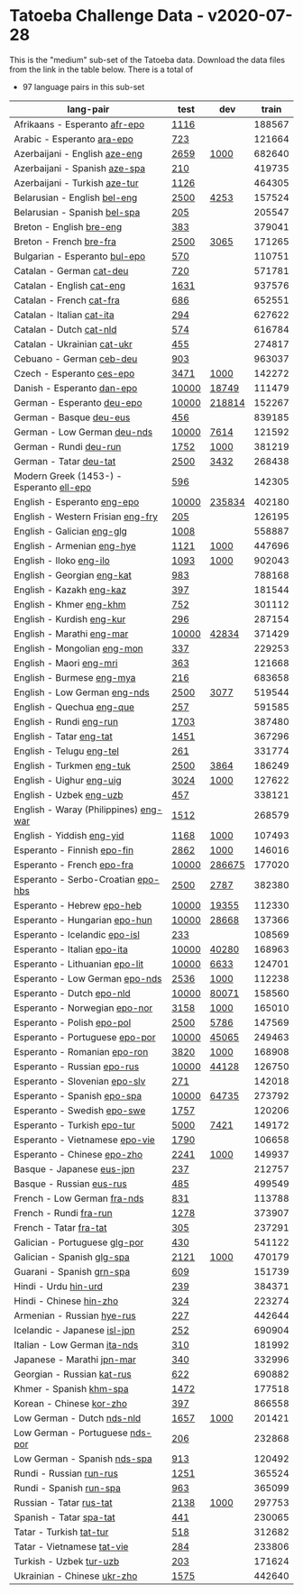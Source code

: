 # Tatoeba Challenge Data - v2020-07-28

This is the "medium" sub-set of the Tatoeba data.
Download the data files from the link in the table below.
There is a total of

* 97  language pairs in this sub-set

| lang-pair |    test    |    dev     |    train   |
|-----------|------------|------------|------------|
|         Afrikaans - Esperanto  [afr-epo](https://object.pouta.csc.fi/Tatoeba-Challenge-v2020-07-28/afr-epo.tar)  | [      1116](../../v2020-07-28/data/test/afr-epo/test.txt)|            |     188567|
|            Arabic - Esperanto  [ara-epo](https://object.pouta.csc.fi/Tatoeba-Challenge-v2020-07-28/ara-epo.tar)  | [       723](../../v2020-07-28/data/test/ara-epo/test.txt)|            |     121664|
|         Azerbaijani - English  [aze-eng](https://object.pouta.csc.fi/Tatoeba-Challenge-v2020-07-28/aze-eng.tar)  | [      2659](../../v2020-07-28/data/test/aze-eng/test.txt)| [      1000](../../v2020-07-28/data/dev/aze-eng/dev.txt)|     682640|
|         Azerbaijani - Spanish  [aze-spa](https://object.pouta.csc.fi/Tatoeba-Challenge-v2020-07-28/aze-spa.tar)  | [       210](../../v2020-07-28/data/test/aze-spa/test.txt)|            |     419735|
|         Azerbaijani - Turkish  [aze-tur](https://object.pouta.csc.fi/Tatoeba-Challenge-v2020-07-28/aze-tur.tar)  | [      1126](../../v2020-07-28/data/test/aze-tur/test.txt)|            |     464305|
|          Belarusian - English  [bel-eng](https://object.pouta.csc.fi/Tatoeba-Challenge-v2020-07-28/bel-eng.tar)  | [      2500](../../v2020-07-28/data/test/bel-eng/test.txt)| [      4253](../../v2020-07-28/data/dev/bel-eng/dev.txt)|     157524|
|          Belarusian - Spanish  [bel-spa](https://object.pouta.csc.fi/Tatoeba-Challenge-v2020-07-28/bel-spa.tar)  | [       205](../../v2020-07-28/data/test/bel-spa/test.txt)|            |     205547|
|              Breton - English  [bre-eng](https://object.pouta.csc.fi/Tatoeba-Challenge-v2020-07-28/bre-eng.tar)  | [       383](../../v2020-07-28/data/test/bre-eng/test.txt)|            |     379041|
|               Breton - French  [bre-fra](https://object.pouta.csc.fi/Tatoeba-Challenge-v2020-07-28/bre-fra.tar)  | [      2500](../../v2020-07-28/data/test/bre-fra/test.txt)| [      3065](../../v2020-07-28/data/dev/bre-fra/dev.txt)|     171265|
|         Bulgarian - Esperanto  [bul-epo](https://object.pouta.csc.fi/Tatoeba-Challenge-v2020-07-28/bul-epo.tar)  | [       570](../../v2020-07-28/data/test/bul-epo/test.txt)|            |     110751|
|              Catalan - German  [cat-deu](https://object.pouta.csc.fi/Tatoeba-Challenge-v2020-07-28/cat-deu.tar)  | [       720](../../v2020-07-28/data/test/cat-deu/test.txt)|            |     571781|
|             Catalan - English  [cat-eng](https://object.pouta.csc.fi/Tatoeba-Challenge-v2020-07-28/cat-eng.tar)  | [      1631](../../v2020-07-28/data/test/cat-eng/test.txt)|            |     937576|
|              Catalan - French  [cat-fra](https://object.pouta.csc.fi/Tatoeba-Challenge-v2020-07-28/cat-fra.tar)  | [       686](../../v2020-07-28/data/test/cat-fra/test.txt)|            |     652551|
|             Catalan - Italian  [cat-ita](https://object.pouta.csc.fi/Tatoeba-Challenge-v2020-07-28/cat-ita.tar)  | [       294](../../v2020-07-28/data/test/cat-ita/test.txt)|            |     627622|
|               Catalan - Dutch  [cat-nld](https://object.pouta.csc.fi/Tatoeba-Challenge-v2020-07-28/cat-nld.tar)  | [       574](../../v2020-07-28/data/test/cat-nld/test.txt)|            |     616784|
|           Catalan - Ukrainian  [cat-ukr](https://object.pouta.csc.fi/Tatoeba-Challenge-v2020-07-28/cat-ukr.tar)  | [       455](../../v2020-07-28/data/test/cat-ukr/test.txt)|            |     274817|
|              Cebuano - German  [ceb-deu](https://object.pouta.csc.fi/Tatoeba-Challenge-v2020-07-28/ceb-deu.tar)  | [       903](../../v2020-07-28/data/test/ceb-deu/test.txt)|            |     963037|
|             Czech - Esperanto  [ces-epo](https://object.pouta.csc.fi/Tatoeba-Challenge-v2020-07-28/ces-epo.tar)  | [      3471](../../v2020-07-28/data/test/ces-epo/test.txt)| [      1000](../../v2020-07-28/data/dev/ces-epo/dev.txt)|     142272|
|            Danish - Esperanto  [dan-epo](https://object.pouta.csc.fi/Tatoeba-Challenge-v2020-07-28/dan-epo.tar)  | [     10000](../../v2020-07-28/data/test/dan-epo/test.txt)| [     18749](../../v2020-07-28/data/dev/dan-epo/dev.txt)|     111479|
|            German - Esperanto  [deu-epo](https://object.pouta.csc.fi/Tatoeba-Challenge-v2020-07-28/deu-epo.tar)  | [     10000](../../v2020-07-28/data/test/deu-epo/test.txt)| [    218814](../../v2020-07-28/data/dev/deu-epo/dev.txt)|     152267|
|               German - Basque  [deu-eus](https://object.pouta.csc.fi/Tatoeba-Challenge-v2020-07-28/deu-eus.tar)  | [       456](../../v2020-07-28/data/test/deu-eus/test.txt)|            |     839185|
|           German - Low German  [deu-nds](https://object.pouta.csc.fi/Tatoeba-Challenge-v2020-07-28/deu-nds.tar)  | [     10000](../../v2020-07-28/data/test/deu-nds/test.txt)| [      7614](../../v2020-07-28/data/dev/deu-nds/dev.txt)|     121592|
|                German - Rundi  [deu-run](https://object.pouta.csc.fi/Tatoeba-Challenge-v2020-07-28/deu-run.tar)  | [      1752](../../v2020-07-28/data/test/deu-run/test.txt)| [      1000](../../v2020-07-28/data/dev/deu-run/dev.txt)|     381219|
|                German - Tatar  [deu-tat](https://object.pouta.csc.fi/Tatoeba-Challenge-v2020-07-28/deu-tat.tar)  | [      2500](../../v2020-07-28/data/test/deu-tat/test.txt)| [      3432](../../v2020-07-28/data/dev/deu-tat/dev.txt)|     268438|
|  Modern Greek (1453-) - Esperanto  [ell-epo](https://object.pouta.csc.fi/Tatoeba-Challenge-v2020-07-28/ell-epo.tar)  | [       596](../../v2020-07-28/data/test/ell-epo/test.txt)|            |     142305|
|           English - Esperanto  [eng-epo](https://object.pouta.csc.fi/Tatoeba-Challenge-v2020-07-28/eng-epo.tar)  | [     10000](../../v2020-07-28/data/test/eng-epo/test.txt)| [    235834](../../v2020-07-28/data/dev/eng-epo/dev.txt)|     402180|
|     English - Western Frisian  [eng-fry](https://object.pouta.csc.fi/Tatoeba-Challenge-v2020-07-28/eng-fry.tar)  | [       205](../../v2020-07-28/data/test/eng-fry/test.txt)|            |     126195|
|            English - Galician  [eng-glg](https://object.pouta.csc.fi/Tatoeba-Challenge-v2020-07-28/eng-glg.tar)  | [      1008](../../v2020-07-28/data/test/eng-glg/test.txt)|            |     558887|
|            English - Armenian  [eng-hye](https://object.pouta.csc.fi/Tatoeba-Challenge-v2020-07-28/eng-hye.tar)  | [      1121](../../v2020-07-28/data/test/eng-hye/test.txt)| [      1000](../../v2020-07-28/data/dev/eng-hye/dev.txt)|     447696|
|               English - Iloko  [eng-ilo](https://object.pouta.csc.fi/Tatoeba-Challenge-v2020-07-28/eng-ilo.tar)  | [      1093](../../v2020-07-28/data/test/eng-ilo/test.txt)| [      1000](../../v2020-07-28/data/dev/eng-ilo/dev.txt)|     902043|
|            English - Georgian  [eng-kat](https://object.pouta.csc.fi/Tatoeba-Challenge-v2020-07-28/eng-kat.tar)  | [       983](../../v2020-07-28/data/test/eng-kat/test.txt)|            |     788168|
|              English - Kazakh  [eng-kaz](https://object.pouta.csc.fi/Tatoeba-Challenge-v2020-07-28/eng-kaz.tar)  | [       397](../../v2020-07-28/data/test/eng-kaz/test.txt)|            |     181544|
|               English - Khmer  [eng-khm](https://object.pouta.csc.fi/Tatoeba-Challenge-v2020-07-28/eng-khm.tar)  | [       752](../../v2020-07-28/data/test/eng-khm/test.txt)|            |     301112|
|             English - Kurdish  [eng-kur](https://object.pouta.csc.fi/Tatoeba-Challenge-v2020-07-28/eng-kur.tar)  | [       296](../../v2020-07-28/data/test/eng-kur/test.txt)|            |     287154|
|             English - Marathi  [eng-mar](https://object.pouta.csc.fi/Tatoeba-Challenge-v2020-07-28/eng-mar.tar)  | [     10000](../../v2020-07-28/data/test/eng-mar/test.txt)| [     42834](../../v2020-07-28/data/dev/eng-mar/dev.txt)|     371429|
|           English - Mongolian  [eng-mon](https://object.pouta.csc.fi/Tatoeba-Challenge-v2020-07-28/eng-mon.tar)  | [       337](../../v2020-07-28/data/test/eng-mon/test.txt)|            |     229253|
|               English - Maori  [eng-mri](https://object.pouta.csc.fi/Tatoeba-Challenge-v2020-07-28/eng-mri.tar)  | [       363](../../v2020-07-28/data/test/eng-mri/test.txt)|            |     121668|
|             English - Burmese  [eng-mya](https://object.pouta.csc.fi/Tatoeba-Challenge-v2020-07-28/eng-mya.tar)  | [       216](../../v2020-07-28/data/test/eng-mya/test.txt)|            |     683658|
|          English - Low German  [eng-nds](https://object.pouta.csc.fi/Tatoeba-Challenge-v2020-07-28/eng-nds.tar)  | [      2500](../../v2020-07-28/data/test/eng-nds/test.txt)| [      3077](../../v2020-07-28/data/dev/eng-nds/dev.txt)|     519544|
|             English - Quechua  [eng-que](https://object.pouta.csc.fi/Tatoeba-Challenge-v2020-07-28/eng-que.tar)  | [       257](../../v2020-07-28/data/test/eng-que/test.txt)|            |     591585|
|               English - Rundi  [eng-run](https://object.pouta.csc.fi/Tatoeba-Challenge-v2020-07-28/eng-run.tar)  | [      1703](../../v2020-07-28/data/test/eng-run/test.txt)|            |     387480|
|               English - Tatar  [eng-tat](https://object.pouta.csc.fi/Tatoeba-Challenge-v2020-07-28/eng-tat.tar)  | [      1451](../../v2020-07-28/data/test/eng-tat/test.txt)|            |     367296|
|              English - Telugu  [eng-tel](https://object.pouta.csc.fi/Tatoeba-Challenge-v2020-07-28/eng-tel.tar)  | [       261](../../v2020-07-28/data/test/eng-tel/test.txt)|            |     331774|
|             English - Turkmen  [eng-tuk](https://object.pouta.csc.fi/Tatoeba-Challenge-v2020-07-28/eng-tuk.tar)  | [      2500](../../v2020-07-28/data/test/eng-tuk/test.txt)| [      3864](../../v2020-07-28/data/dev/eng-tuk/dev.txt)|     186249|
|              English - Uighur  [eng-uig](https://object.pouta.csc.fi/Tatoeba-Challenge-v2020-07-28/eng-uig.tar)  | [      3024](../../v2020-07-28/data/test/eng-uig/test.txt)| [      1000](../../v2020-07-28/data/dev/eng-uig/dev.txt)|     127622|
|               English - Uzbek  [eng-uzb](https://object.pouta.csc.fi/Tatoeba-Challenge-v2020-07-28/eng-uzb.tar)  | [       457](../../v2020-07-28/data/test/eng-uzb/test.txt)|            |     338121|
|  English - Waray (Philippines)  [eng-war](https://object.pouta.csc.fi/Tatoeba-Challenge-v2020-07-28/eng-war.tar)  | [      1512](../../v2020-07-28/data/test/eng-war/test.txt)|            |     268579|
|             English - Yiddish  [eng-yid](https://object.pouta.csc.fi/Tatoeba-Challenge-v2020-07-28/eng-yid.tar)  | [      1168](../../v2020-07-28/data/test/eng-yid/test.txt)| [      1000](../../v2020-07-28/data/dev/eng-yid/dev.txt)|     107493|
|           Esperanto - Finnish  [epo-fin](https://object.pouta.csc.fi/Tatoeba-Challenge-v2020-07-28/epo-fin.tar)  | [      2862](../../v2020-07-28/data/test/epo-fin/test.txt)| [      1000](../../v2020-07-28/data/dev/epo-fin/dev.txt)|     146016|
|            Esperanto - French  [epo-fra](https://object.pouta.csc.fi/Tatoeba-Challenge-v2020-07-28/epo-fra.tar)  | [     10000](../../v2020-07-28/data/test/epo-fra/test.txt)| [    286675](../../v2020-07-28/data/dev/epo-fra/dev.txt)|     177020|
|    Esperanto - Serbo-Croatian  [epo-hbs](https://object.pouta.csc.fi/Tatoeba-Challenge-v2020-07-28/epo-hbs.tar)  | [      2500](../../v2020-07-28/data/test/epo-hbs/test.txt)| [      2787](../../v2020-07-28/data/dev/epo-hbs/dev.txt)|     382380|
|            Esperanto - Hebrew  [epo-heb](https://object.pouta.csc.fi/Tatoeba-Challenge-v2020-07-28/epo-heb.tar)  | [     10000](../../v2020-07-28/data/test/epo-heb/test.txt)| [     19355](../../v2020-07-28/data/dev/epo-heb/dev.txt)|     112330|
|         Esperanto - Hungarian  [epo-hun](https://object.pouta.csc.fi/Tatoeba-Challenge-v2020-07-28/epo-hun.tar)  | [     10000](../../v2020-07-28/data/test/epo-hun/test.txt)| [     28668](../../v2020-07-28/data/dev/epo-hun/dev.txt)|     137366|
|         Esperanto - Icelandic  [epo-isl](https://object.pouta.csc.fi/Tatoeba-Challenge-v2020-07-28/epo-isl.tar)  | [       233](../../v2020-07-28/data/test/epo-isl/test.txt)|            |     108569|
|           Esperanto - Italian  [epo-ita](https://object.pouta.csc.fi/Tatoeba-Challenge-v2020-07-28/epo-ita.tar)  | [     10000](../../v2020-07-28/data/test/epo-ita/test.txt)| [     40280](../../v2020-07-28/data/dev/epo-ita/dev.txt)|     168963|
|        Esperanto - Lithuanian  [epo-lit](https://object.pouta.csc.fi/Tatoeba-Challenge-v2020-07-28/epo-lit.tar)  | [     10000](../../v2020-07-28/data/test/epo-lit/test.txt)| [      6633](../../v2020-07-28/data/dev/epo-lit/dev.txt)|     124701|
|        Esperanto - Low German  [epo-nds](https://object.pouta.csc.fi/Tatoeba-Challenge-v2020-07-28/epo-nds.tar)  | [      2536](../../v2020-07-28/data/test/epo-nds/test.txt)| [      1000](../../v2020-07-28/data/dev/epo-nds/dev.txt)|     112238|
|             Esperanto - Dutch  [epo-nld](https://object.pouta.csc.fi/Tatoeba-Challenge-v2020-07-28/epo-nld.tar)  | [     10000](../../v2020-07-28/data/test/epo-nld/test.txt)| [     80071](../../v2020-07-28/data/dev/epo-nld/dev.txt)|     158560|
|         Esperanto - Norwegian  [epo-nor](https://object.pouta.csc.fi/Tatoeba-Challenge-v2020-07-28/epo-nor.tar)  | [      3158](../../v2020-07-28/data/test/epo-nor/test.txt)| [      1000](../../v2020-07-28/data/dev/epo-nor/dev.txt)|     165010|
|            Esperanto - Polish  [epo-pol](https://object.pouta.csc.fi/Tatoeba-Challenge-v2020-07-28/epo-pol.tar)  | [      2500](../../v2020-07-28/data/test/epo-pol/test.txt)| [      5786](../../v2020-07-28/data/dev/epo-pol/dev.txt)|     147569|
|        Esperanto - Portuguese  [epo-por](https://object.pouta.csc.fi/Tatoeba-Challenge-v2020-07-28/epo-por.tar)  | [     10000](../../v2020-07-28/data/test/epo-por/test.txt)| [     45065](../../v2020-07-28/data/dev/epo-por/dev.txt)|     249463|
|          Esperanto - Romanian  [epo-ron](https://object.pouta.csc.fi/Tatoeba-Challenge-v2020-07-28/epo-ron.tar)  | [      3820](../../v2020-07-28/data/test/epo-ron/test.txt)| [      1000](../../v2020-07-28/data/dev/epo-ron/dev.txt)|     168908|
|           Esperanto - Russian  [epo-rus](https://object.pouta.csc.fi/Tatoeba-Challenge-v2020-07-28/epo-rus.tar)  | [     10000](../../v2020-07-28/data/test/epo-rus/test.txt)| [     44128](../../v2020-07-28/data/dev/epo-rus/dev.txt)|     126750|
|         Esperanto - Slovenian  [epo-slv](https://object.pouta.csc.fi/Tatoeba-Challenge-v2020-07-28/epo-slv.tar)  | [       271](../../v2020-07-28/data/test/epo-slv/test.txt)|            |     142018|
|           Esperanto - Spanish  [epo-spa](https://object.pouta.csc.fi/Tatoeba-Challenge-v2020-07-28/epo-spa.tar)  | [     10000](../../v2020-07-28/data/test/epo-spa/test.txt)| [     64735](../../v2020-07-28/data/dev/epo-spa/dev.txt)|     273792|
|           Esperanto - Swedish  [epo-swe](https://object.pouta.csc.fi/Tatoeba-Challenge-v2020-07-28/epo-swe.tar)  | [      1757](../../v2020-07-28/data/test/epo-swe/test.txt)|            |     120206|
|           Esperanto - Turkish  [epo-tur](https://object.pouta.csc.fi/Tatoeba-Challenge-v2020-07-28/epo-tur.tar)  | [      5000](../../v2020-07-28/data/test/epo-tur/test.txt)| [      7421](../../v2020-07-28/data/dev/epo-tur/dev.txt)|     149172|
|        Esperanto - Vietnamese  [epo-vie](https://object.pouta.csc.fi/Tatoeba-Challenge-v2020-07-28/epo-vie.tar)  | [      1790](../../v2020-07-28/data/test/epo-vie/test.txt)|            |     106658|
|           Esperanto - Chinese  [epo-zho](https://object.pouta.csc.fi/Tatoeba-Challenge-v2020-07-28/epo-zho.tar)  | [      2241](../../v2020-07-28/data/test/epo-zho/test.txt)| [      1000](../../v2020-07-28/data/dev/epo-zho/dev.txt)|     149937|
|             Basque - Japanese  [eus-jpn](https://object.pouta.csc.fi/Tatoeba-Challenge-v2020-07-28/eus-jpn.tar)  | [       237](../../v2020-07-28/data/test/eus-jpn/test.txt)|            |     212757|
|              Basque - Russian  [eus-rus](https://object.pouta.csc.fi/Tatoeba-Challenge-v2020-07-28/eus-rus.tar)  | [       485](../../v2020-07-28/data/test/eus-rus/test.txt)|            |     499549|
|           French - Low German  [fra-nds](https://object.pouta.csc.fi/Tatoeba-Challenge-v2020-07-28/fra-nds.tar)  | [       831](../../v2020-07-28/data/test/fra-nds/test.txt)|            |     113788|
|                French - Rundi  [fra-run](https://object.pouta.csc.fi/Tatoeba-Challenge-v2020-07-28/fra-run.tar)  | [      1278](../../v2020-07-28/data/test/fra-run/test.txt)|            |     373907|
|                French - Tatar  [fra-tat](https://object.pouta.csc.fi/Tatoeba-Challenge-v2020-07-28/fra-tat.tar)  | [       305](../../v2020-07-28/data/test/fra-tat/test.txt)|            |     237291|
|         Galician - Portuguese  [glg-por](https://object.pouta.csc.fi/Tatoeba-Challenge-v2020-07-28/glg-por.tar)  | [       430](../../v2020-07-28/data/test/glg-por/test.txt)|            |     541122|
|            Galician - Spanish  [glg-spa](https://object.pouta.csc.fi/Tatoeba-Challenge-v2020-07-28/glg-spa.tar)  | [      2121](../../v2020-07-28/data/test/glg-spa/test.txt)| [      1000](../../v2020-07-28/data/dev/glg-spa/dev.txt)|     470179|
|             Guarani - Spanish  [grn-spa](https://object.pouta.csc.fi/Tatoeba-Challenge-v2020-07-28/grn-spa.tar)  | [       609](../../v2020-07-28/data/test/grn-spa/test.txt)|            |     151739|
|                  Hindi - Urdu  [hin-urd](https://object.pouta.csc.fi/Tatoeba-Challenge-v2020-07-28/hin-urd.tar)  | [       239](../../v2020-07-28/data/test/hin-urd/test.txt)|            |     384371|
|               Hindi - Chinese  [hin-zho](https://object.pouta.csc.fi/Tatoeba-Challenge-v2020-07-28/hin-zho.tar)  | [       324](../../v2020-07-28/data/test/hin-zho/test.txt)|            |     223274|
|            Armenian - Russian  [hye-rus](https://object.pouta.csc.fi/Tatoeba-Challenge-v2020-07-28/hye-rus.tar)  | [       227](../../v2020-07-28/data/test/hye-rus/test.txt)|            |     442644|
|          Icelandic - Japanese  [isl-jpn](https://object.pouta.csc.fi/Tatoeba-Challenge-v2020-07-28/isl-jpn.tar)  | [       252](../../v2020-07-28/data/test/isl-jpn/test.txt)|            |     690904|
|          Italian - Low German  [ita-nds](https://object.pouta.csc.fi/Tatoeba-Challenge-v2020-07-28/ita-nds.tar)  | [       310](../../v2020-07-28/data/test/ita-nds/test.txt)|            |     181992|
|            Japanese - Marathi  [jpn-mar](https://object.pouta.csc.fi/Tatoeba-Challenge-v2020-07-28/jpn-mar.tar)  | [       340](../../v2020-07-28/data/test/jpn-mar/test.txt)|            |     332996|
|            Georgian - Russian  [kat-rus](https://object.pouta.csc.fi/Tatoeba-Challenge-v2020-07-28/kat-rus.tar)  | [       622](../../v2020-07-28/data/test/kat-rus/test.txt)|            |     690882|
|               Khmer - Spanish  [khm-spa](https://object.pouta.csc.fi/Tatoeba-Challenge-v2020-07-28/khm-spa.tar)  | [      1472](../../v2020-07-28/data/test/khm-spa/test.txt)|            |     177518|
|              Korean - Chinese  [kor-zho](https://object.pouta.csc.fi/Tatoeba-Challenge-v2020-07-28/kor-zho.tar)  | [       397](../../v2020-07-28/data/test/kor-zho/test.txt)|            |     866558|
|            Low German - Dutch  [nds-nld](https://object.pouta.csc.fi/Tatoeba-Challenge-v2020-07-28/nds-nld.tar)  | [      1657](../../v2020-07-28/data/test/nds-nld/test.txt)| [      1000](../../v2020-07-28/data/dev/nds-nld/dev.txt)|     201421|
|       Low German - Portuguese  [nds-por](https://object.pouta.csc.fi/Tatoeba-Challenge-v2020-07-28/nds-por.tar)  | [       206](../../v2020-07-28/data/test/nds-por/test.txt)|            |     232868|
|          Low German - Spanish  [nds-spa](https://object.pouta.csc.fi/Tatoeba-Challenge-v2020-07-28/nds-spa.tar)  | [       913](../../v2020-07-28/data/test/nds-spa/test.txt)|            |     120492|
|               Rundi - Russian  [run-rus](https://object.pouta.csc.fi/Tatoeba-Challenge-v2020-07-28/run-rus.tar)  | [      1251](../../v2020-07-28/data/test/run-rus/test.txt)|            |     365524|
|               Rundi - Spanish  [run-spa](https://object.pouta.csc.fi/Tatoeba-Challenge-v2020-07-28/run-spa.tar)  | [       963](../../v2020-07-28/data/test/run-spa/test.txt)|            |     365099|
|               Russian - Tatar  [rus-tat](https://object.pouta.csc.fi/Tatoeba-Challenge-v2020-07-28/rus-tat.tar)  | [      2138](../../v2020-07-28/data/test/rus-tat/test.txt)| [      1000](../../v2020-07-28/data/dev/rus-tat/dev.txt)|     297753|
|               Spanish - Tatar  [spa-tat](https://object.pouta.csc.fi/Tatoeba-Challenge-v2020-07-28/spa-tat.tar)  | [       441](../../v2020-07-28/data/test/spa-tat/test.txt)|            |     230065|
|               Tatar - Turkish  [tat-tur](https://object.pouta.csc.fi/Tatoeba-Challenge-v2020-07-28/tat-tur.tar)  | [       518](../../v2020-07-28/data/test/tat-tur/test.txt)|            |     312682|
|            Tatar - Vietnamese  [tat-vie](https://object.pouta.csc.fi/Tatoeba-Challenge-v2020-07-28/tat-vie.tar)  | [       284](../../v2020-07-28/data/test/tat-vie/test.txt)|            |     233806|
|               Turkish - Uzbek  [tur-uzb](https://object.pouta.csc.fi/Tatoeba-Challenge-v2020-07-28/tur-uzb.tar)  | [       203](../../v2020-07-28/data/test/tur-uzb/test.txt)|            |     171624|
|           Ukrainian - Chinese  [ukr-zho](https://object.pouta.csc.fi/Tatoeba-Challenge-v2020-07-28/ukr-zho.tar)  | [      1575](../../v2020-07-28/data/test/ukr-zho/test.txt)|            |     442640|
